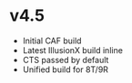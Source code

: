 # v4.5
- Initial CAF build
- Latest IllusionX build inline
- CTS passed by default
- Unified build for 8T/9R
